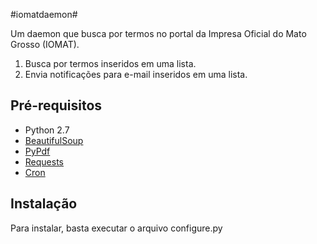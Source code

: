 #iomatdaemon#

Um daemon que busca por termos no portal da Impresa Oficial do Mato Grosso (IOMAT).

1. Busca por termos inseridos em uma lista.
2. Envia notificações para e-mail inseridos em uma lista.


## Pré-requisitos
+ Python 2.7
+ [BeautifulSoup](http://www.crummy.com/software/BeautifulSoup/)
+ [PyPdf](https://pypi.python.org/pypi/pyPdf)
+ [Requests](https://github.com/kennethreitz/requests)
+ [Cron](http://en.wikipedia.org/wiki/Cron)

## Instalação
Para instalar, basta executar o arquivo configure.py
